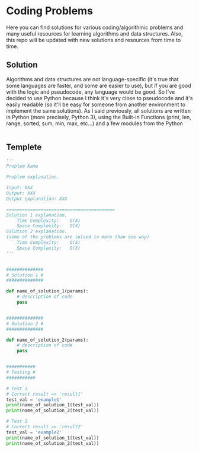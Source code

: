 
# Coding Problems

Here you can find solutions for various coding/algorithmic problems and many useful resources for learning algorithms and data structures.
Also, this repo will be updated with new solutions and resources from time to time.

## Solution

Algorithms and data structures are not language-specific (it's true that some languages are faster, and some are easier to use), but if you are good with the logic and pseudocode, any language would be good.
So I've decided to use Python because I think it's very close to pseudocode and it's easily readable (so it'll be easy for someone from another environment to implement the same solutions).
As I said previously, all solutions are written in Python (more precisely, Python 3), using the Built-in Functions (print, len, range, sorted, sum, min, max, etc...) and a few modules from the Python 


```bash

```

## Templete



```Python
'''
Problem Name

Problem explanation.

Input: XXX
Output: XXX
Output explanation: XXX

=========================================
Solution 1 explanation.
    Time Complexity:    O(X)
    Space Complexity:   O(X)
Solution 2 explanation.
(some of the problems are solved in more than one way)
    Time Complexity:    O(X)
    Space Complexity:   O(X)
'''


##############
# Solution 1 #
##############

def name_of_solution_1(params):
    # description of code
    pass


##############
# Solution 2 #
##############

def name_of_solution_2(params):
    # description of code
    pass


###########
# Testing #
###########

# Test 1
# Correct result => 'result1'
test_val = 'example1'
print(name_of_solution_1(test_val))
print(name_of_solution_2(test_val))

# Test 2
# Correct result => 'result2'
test_val = 'example2'
print(name_of_solution_1(test_val))
print(name_of_solution_2(test_val))


```


